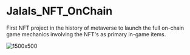 # Jalals_NFT_OnChain

First NFT project in the history of metaverse to launch the full on-chain game mechanics involving the NFT's as primary in-game items. 

![1500x500](https://user-images.githubusercontent.com/17654427/184831990-1b95f656-ffbf-4bdd-9fe0-63920c3abda4.jpeg)
